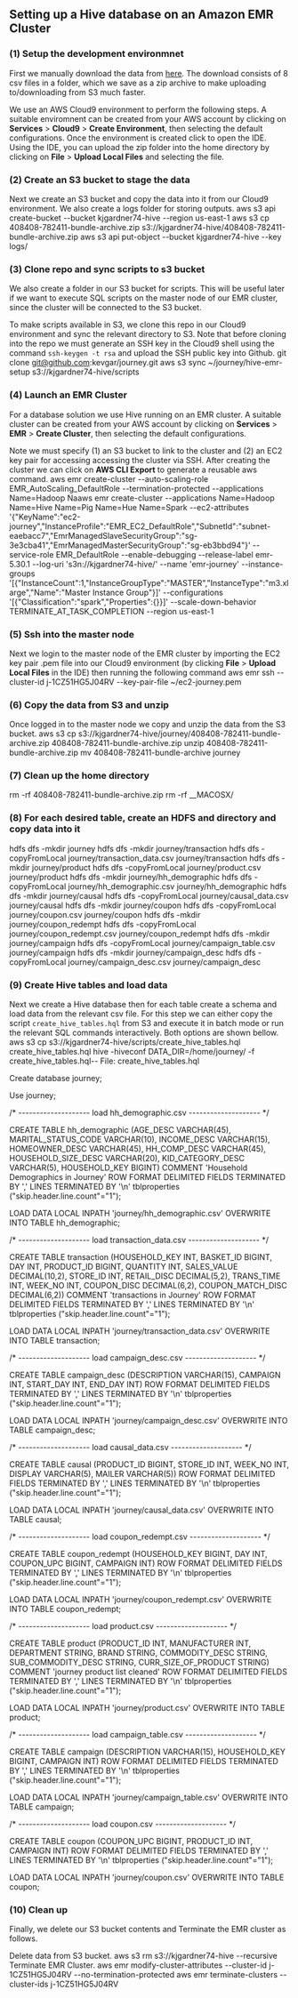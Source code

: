 
## Setting up a Hive database on an Amazon EMR Cluster

### (1) Setup the development environmnet

First we manually download the data from [here](https://www.kaggle.com/frtgnn/dunnhumby-the-complete-journey). The download consists of 8 csv files in a folder, which we save as a zip archive to make uploading to/downloading from S3 much faster.

We use an AWS Cloud9 environment to perform the following steps. A suitable enviromnent can be created from your AWS account by clicking on **Services** > **Cloud9** > **Create Environment**, then selecting the default configurations. Once the environment is created click to open the IDE. Using the IDE, you can upload the zip folder into the home directory by clicking on **File** > **Upload Local Files** and selecting the file.

### (2) Create an S3 bucket to stage the data

Next we create an S3 bucket and copy the data into it from our Cloud9 environment. We also create a logs folder for storing outputs.
aws s3 api create-bucket --bucket kjgardner74-hive --region us-east-1
aws s3 cp 408408-782411-bundle-archive.zip s3://kjgardner74-hive/408408-782411-bundle-archive.zip
aws s3 api put-object --bucket kjgardner74-hive --key logs/
### (3) Clone repo and sync scripts to s3 bucket

We also create a folder in our S3 bucket for scripts. This will be useful later if we want to execute SQL scripts on the master node of our EMR cluster, since the cluster will be connected to the S3 bucket.

To make scripts available in S3, we clone this repo in our Cloud9 environment and sync the relevant directory to S3. Note that before cloning into the repo we must generate an SSH key in the Cloud9 shell using the command `ssh-keygen -t rsa` and upload the SSH public key into Github.
git clone git@github.com:kevgar/journey.git
aws s3 sync ~/journey/hive-emr-setup s3://kjgardner74-hive/scripts
### (4) Launch an EMR Cluster

For a database solution we use Hive running on an EMR cluster. A suitable cluster can be created from your AWS account by clicking on **Services** > **EMR** > **Create Cluster**, then selecting the default configurations.

Note we must specify (1) an S3 bucket to link to the cluster and (2) an EC2 key pair for accessing accessing the cluster via SSH. After creating the cluster we can click on **AWS CLI Export** to generate a reusable aws command.
aws emr create-cluster --auto-scaling-role EMR_AutoScaling_DefaultRole --termination-protected --applications Name=Hadoop Naaws emr create-cluster --applications Name=Hadoop Name=Hive Name=Pig Name=Hue Name=Spark --ec2-attributes '{"KeyName":"ec2-journey","InstanceProfile":"EMR_EC2_DefaultRole","SubnetId":"subnet-eaebacc7","EmrManagedSlaveSecurityGroup":"sg-3e3cba41","EmrManagedMasterSecurityGroup":"sg-eb3bbd94"}' --service-role EMR_DefaultRole --enable-debugging --release-label emr-5.30.1 --log-uri 's3n://kjgardner74-hive/' --name 'emr-journey' --instance-groups '[{"InstanceCount":1,"InstanceGroupType":"MASTER","InstanceType":"m3.xlarge","Name":"Master Instance Group"}]' --configurations '[{"Classification":"spark","Properties":{}}]' --scale-down-behavior TERMINATE_AT_TASK_COMPLETION --region us-east-1
### (5) Ssh into the master node

Next we login to the master node of the EMR cluster by importing the EC2 key pair .pem file into our Cloud9 environment (by clicking **File** > **Upload Local Files** in the IDE) then running the following command
aws emr ssh --cluster-id j-1CZ51HG5J04RV --key-pair-file ~/ec2-journey.pem
### (6) Copy the data from S3 and unzip

Once logged in to the master node we copy and unzip the data from the S3 bucket.
aws s3 cp s3://kjgardner74-hive/journey/408408-782411-bundle-archive.zip 408408-782411-bundle-archive.zip
unzip 408408-782411-bundle-archive.zip
mv 408408-782411-bundle-archive journey
### (7) Clean up the home directory
rm -rf 408408-782411-bundle-archive.zip
rm -rf __MACOSX/
### (8) For each desired table, create an HDFS and directory and copy data into it
hdfs dfs -mkdir journey
hdfs dfs -mkdir journey/transaction
hdfs dfs -copyFromLocal journey/transaction_data.csv journey/transaction
hdfs dfs -mkdir journey/product
hdfs dfs -copyFromLocal journey/product.csv journey/product
hdfs dfs -mkdir journey/hh_demographic
hdfs dfs -copyFromLocal journey/hh_demographic.csv journey/hh_demographic
hdfs dfs -mkdir journey/causal
hdfs dfs -copyFromLocal journey/causal_data.csv journey/causal
hdfs dfs -mkdir journey/coupon
hdfs dfs -copyFromLocal journey/coupon.csv journey/coupon
hdfs dfs -mkdir journey/coupon_redempt
hdfs dfs -copyFromLocal journey/coupon_redempt.csv journey/coupon_redempt
hdfs dfs -mkdir journey/campaign
hdfs dfs -copyFromLocal journey/campaign_table.csv journey/campaign
hdfs dfs -mkdir journey/campaign_desc
hdfs dfs -copyFromLocal journey/campaign_desc.csv journey/campaign_desc
### (9) Create Hive tables and load data

Next we create a Hive database then for each table create a schema and load data from the relevant csv file. For this step we can either copy the script `create_hive_tables.hql` from S3 and execute it in batch mode or run the relevant SQL commands interactively. Both options are shown bellow.
aws s3 cp s3://kjgardner74-hive/scripts/create_hive_tables.hql create_hive_tables.hql
hive -hiveconf DATA_DIR=/home/journey/ -f create_hive_tables.hql-- File: create_hive_tables.hql

Create database journey;

Use journey;

/* --------------------
load hh_demographic.csv
-------------------- */

CREATE TABLE hh_demographic
(AGE_DESC VARCHAR(45),
MARITAL_STATUS_CODE VARCHAR(10),
INCOME_DESC VARCHAR(15),
HOMEOWNER_DESC VARCHAR(45),
HH_COMP_DESC VARCHAR(45),
HOUSEHOLD_SIZE_DESC VARCHAR(20),
KID_CATEGORY_DESC VARCHAR(5),
HOUSEHOLD_KEY BIGINT)
COMMENT 'Household Demographics in Journey'
ROW FORMAT DELIMITED
FIELDS TERMINATED BY ','
LINES TERMINATED BY '\n'
tblproperties ("skip.header.line.count"="1");

LOAD DATA LOCAL INPATH 'journey/hh_demographic.csv' OVERWRITE INTO TABLE hh_demographic;

/* --------------------
load transaction_data.csv
-------------------- */

CREATE TABLE transaction
(HOUSEHOLD_KEY INT,
BASKET_ID BIGINT,
DAY INT,
PRODUCT_ID BIGINT,
QUANTITY INT,
SALES_VALUE DECIMAL(10,2),
STORE_ID INT,
RETAIL_DISC DECIMAL(5,2),
TRANS_TIME INT,
WEEK_NO INT,
COUPON_DISC DECIMAL(6,2),
COUPON_MATCH_DISC DECIMAL(6,2))
COMMENT 'transactions in Journey'
ROW FORMAT DELIMITED
FIELDS TERMINATED BY ','
LINES TERMINATED BY '\n'
tblproperties ("skip.header.line.count"="1");

LOAD DATA LOCAL INPATH 'journey/transaction_data.csv' OVERWRITE INTO TABLE transaction;

/* --------------------
load campaign_desc.csv
-------------------- */

CREATE TABLE campaign_desc
(DESCRIPTION VARCHAR(15),
CAMPAIGN INT,
START_DAY INT,
END_DAY INT)
ROW FORMAT DELIMITED
FIELDS TERMINATED BY ','
LINES TERMINATED BY '\n'
tblproperties ("skip.header.line.count"="1");

LOAD DATA LOCAL INPATH 'journey/campaign_desc.csv' OVERWRITE INTO TABLE campaign_desc;

/* --------------------
load causal_data.csv
-------------------- */

CREATE TABLE causal
(PRODUCT_ID BIGINT,
STORE_ID INT,
WEEK_NO INT,
DISPLAY VARCHAR(5),
MAILER VARCHAR(5))
ROW FORMAT DELIMITED
FIELDS TERMINATED BY ','
LINES TERMINATED BY '\n'
tblproperties ("skip.header.line.count"="1");

LOAD DATA LOCAL INPATH 'journey/causal_data.csv' OVERWRITE INTO TABLE causal;

/* --------------------
load coupon_redempt.csv
-------------------- */

CREATE TABLE coupon_redempt
(HOUSEHOLD_KEY BIGINT,
DAY INT,
COUPON_UPC BIGINT,
CAMPAIGN INT)
ROW FORMAT DELIMITED
FIELDS TERMINATED BY ','
LINES TERMINATED BY '\n'
tblproperties ("skip.header.line.count"="1");

LOAD DATA LOCAL INPATH 'journey/coupon_redempt.csv' OVERWRITE INTO TABLE coupon_redempt;

/* --------------------
load product.csv
-------------------- */

CREATE TABLE product
(PRODUCT_ID INT,
MANUFACTURER INT,
DEPARTMENT STRING,
BRAND STRING,
COMMODITY_DESC STRING,
SUB_COMMODITY_DESC STRING,
CURR_SIZE_OF_PRODUCT STRING)
COMMENT 'journey product list cleaned'
ROW FORMAT DELIMITED
FIELDS TERMINATED BY ','
LINES TERMINATED BY '\n'
tblproperties ("skip.header.line.count"="1");

LOAD DATA LOCAL INPATH 'journey/product.csv' OVERWRITE INTO TABLE product;

/* --------------------
load campaign_table.csv
-------------------- */

CREATE TABLE campaign
(DESCRIPTION VARCHAR(15),
HOUSEHOLD_KEY BIGINT,
CAMPAIGN INT)
ROW FORMAT DELIMITED
FIELDS TERMINATED BY ','
LINES TERMINATED BY '\n'
tblproperties ("skip.header.line.count"="1");

LOAD DATA LOCAL INPATH 'journey/campaign_table.csv' OVERWRITE INTO TABLE campaign;

/* --------------------
load coupon.csv
-------------------- */

CREATE TABLE coupon
(COUPON_UPC BIGINT,
PRODUCT_ID INT,
CAMPAIGN INT)
ROW FORMAT DELIMITED
FIELDS TERMINATED BY ','
LINES TERMINATED BY '\n'
tblproperties ("skip.header.line.count"="1");

LOAD DATA LOCAL INPATH 'journey/coupon.csv' OVERWRITE INTO TABLE coupon;
### (10) Clean up

Finally, we delete our S3 bucket contents and Terminate the EMR cluster as follows.

Delete data from S3 bucket.
aws s3 rm s3://kjgardner74-hive --recursive
Terminate EMR Cluster.
aws emr modify-cluster-attributes --cluster-id j-1CZ51HG5J04RV --no-termination-protected
aws emr terminate-clusters --cluster-ids j-1CZ51HG5J04RV